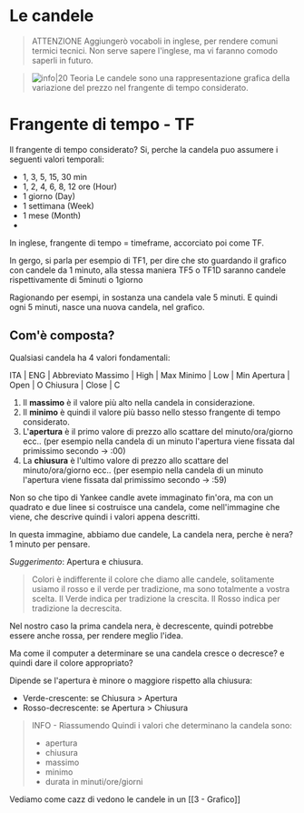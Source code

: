 # Le candele

> ATTENZIONE 
>Aggiungerò vocaboli in inglese, per rendere comuni termici tecnici. Non serve sapere l'inglese, ma vi faranno comodo saperli in futuro.

> ![info|20](https://icons.iconarchive.com/icons/danrabbit/elementary/72/Button-info-icon.png) Teoria
> Le candele sono una rappresentazione grafica della variazione del prezzo nel frangente di tempo considerato.

# Frangente di tempo - TF
Il frangente di tempo considerato?
Si, perche la candela puo assumere i seguenti valori temporali: 
- 1, 3, 5, 15, 30 min 
- 1, 2, 4, 6, 8, 12 ore (Hour)
- 1 giorno (Day)
- 1 settimana (Week)
- 1 mese (Month)
- 
In inglese, frangente di tempo = timeframe, 
accorciato poi come TF.

In gergo, si parla per esempio di TF1, per dire che sto guardando il grafico con candele da 1 minuto, 
alla stessa maniera TF5 o TF1D saranno candele rispettivamente di 5minuti o 1giorno 

Ragionando per esempi, in sostanza una candela vale 5 minuti.
E quindi ogni 5 minuti, nasce una nuova candela, nel grafico.

## Com'è composta?
Qualsiasi candela ha 4 valori fondamentali:

ITA | ENG | Abbreviato
Massimo | High | Max
Minimo | Low | Min 
Apertura | Open | O
Chiusura | Close | C

1. Il **massimo** è il valore più alto nella candela in considerazione.
2. Il **minimo** è quindi il valore più basso nello stesso frangente di tempo considerato.
3. L'**apertura** è il primo valore di prezzo allo scattare del minuto/ora/giorno ecc.. (per esempio nella candela di un minuto l'apertura viene fissata dal primissimo secondo -> :00)
4. La **chiusura** è l'ultimo valore di prezzo allo scattare del minuto/ora/giorno ecc.. (per esempio nella candela di un minuto l'apertura viene fissata dal primissimo secondo -> :59)

Non so che tipo di Yankee candle avete immaginato fin'ora, 
ma con un quadrato e due linee si costruisce una candela, come nell'immagine che viene, che descrive quindi i valori appena descritti.

In questa immagine, abbiamo due candele, 
La candela nera, perche è nera? 
1 minuto per pensare.

*Suggerimento*: Apertura e chiusura.


> Colori
è indifferente il colore che diamo alle candele, solitamente usiamo il rosso e il verde per tradizione, ma sono totalmente a vostra scelta.
Il Verde indica per tradizione la crescita.
Il Rosso indica per tradizione la decrescita.

Nel nostro caso la prima candela nera, è decrescente, quindi potrebbe essere anche rossa, per rendere meglio l'idea.

Ma come il computer a determinare se una candela cresce o decresce? e quindi dare il colore appropriato?  

Dipende se l'apertura è minore o maggiore rispetto alla chiusura:
- Verde-crescente: se Chiusura > Apertura
- Rosso-decrescente: se Apertura > Chiusura 

> INFO - Riassumendo
> Quindi i valori che determinano la candela sono:
> - apertura
> - chiusura
> - massimo 
> - minimo
> - durata in minuti/ore/giorni

Vediamo come cazz di vedono le candele in un [[3 - Grafico]]
